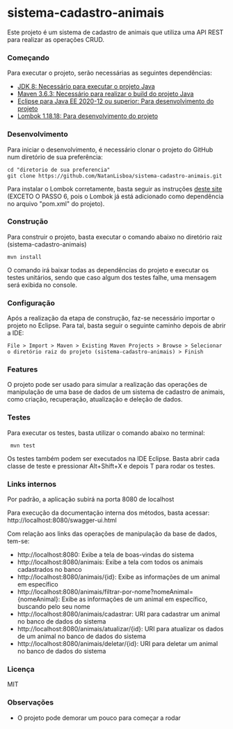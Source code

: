 # sistema-cadastro-animais
Este projeto é um sistema de cadastro de animais que utiliza uma API REST para realizar as operações CRUD.

### Começando
Para executar o projeto, serão necessárias as seguintes dependências:
* [JDK 8: Necessário para executar o projeto Java](https://www.oracle.com/br/java/technologies/javase/javase-jdk8-downloads.html)
* [Maven 3.6.3: Necessário para realizar o build do projeto Java](https://maven.apache.org/download.cgi)
* [Eclipse para Java EE 2020-12 ou superior: Para desenvolvimento do projeto](https://www.eclipse.org/downloads/packages/)
* [Lombok 1.18.18: Para desenvolvimento do projeto](https://projectlombok.org/download)

### Desenvolvimento
Para iniciar o desenvolvimento, é necessário clonar o projeto do GitHub num diretório de sua preferência:  
```shell
cd "diretorio de sua preferencia"  
git clone https://github.com/NatanLisboa/sistema-cadastro-animais.git
```  
Para instalar o Lombok corretamente, basta seguir as instruções [deste site](https://dicasdejava.com.br/como-configurar-o-lombok-no-eclipse/#:~:text=6.,do%20seu%20pom.)
(EXCETO O PASSO 6, pois o Lombok já está adicionado como dependência no arquivo "pom.xml" do projeto).

### Construção
Para construir o projeto, basta executar o comando abaixo no diretório raiz (sistema-cadastro-animais) 
```shell
mvn install
````
O comando irá baixar todas as dependências do projeto e executar os testes unitários,
sendo que caso algum dos testes falhe, uma mensagem será exibida no console.  

### Configuração
Após a realização da etapa de construção, faz-se necessário  importar o projeto no Eclipse. Para tal, basta seguir o seguinte caminho
depois de abrir a IDE:  
```shell
File > Import > Maven > Existing Maven Projects > Browse > Selecionar o diretório raiz do projeto (sistema-cadastro-animais) > Finish
```
### Features
O projeto pode ser usado para simular a realização das operações de manipulação de uma base de dados de um sistema
de cadastro de animais, como criação, recuperação, atualização e deleção de dados.

### Testes
Para executar os testes, basta utilizar o comando abaixo no terminal:
```shell
 mvn test
```
Os testes também podem ser executados na IDE Eclipse. Basta abrir cada classe de teste e pressionar Alt+Shift+X e depois T para rodar os testes.  

### Links internos
Por padrão, a aplicação subirá na porta 8080 de localhost

Para execução da documentação interna dos métodos, basta acessar: http://localhost:8080/swagger-ui.html

Com relação aos links das operações de manipulação da base de dados, tem-se:
* http://localhost:8080: Exibe a tela de boas-vindas do sistema
* http://localhost:8080/animais: Exibe a tela com todos os animais cadastrados no banco
* http://localhost:8080/animais/{id}: Exibe as informações de um animal em específico
* http://localhost:8080/animais/filtrar-por-nome?nomeAnimal={nomeAnimal}: Exibe as informações de um animal em específico, buscando pelo seu nome
* http://localhost:8080/animais/cadastrar: URI para cadastrar um animal no banco de dados do sistema
* http://localhost:8080/animais/atualizar/{id}: URI para atualizar os dados de um animal no banco de dados do sistema
* http://localhost:8080/animais/deletar/{id}: URI para deletar um animal no banco de dados do sistema

### Licença
MIT  

### Observações  
* O projeto pode demorar um pouco para começar a rodar
